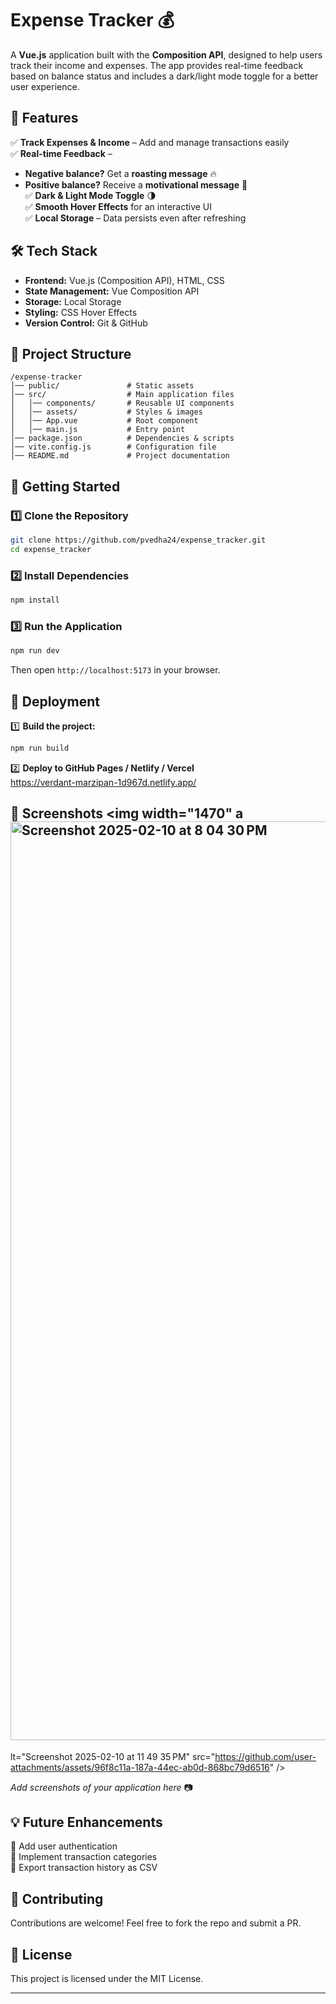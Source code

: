 
# **Expense Tracker 💰**  

A **Vue.js** application built with the **Composition API**, designed to help users track their income and expenses. The app provides real-time feedback based on balance status and includes a dark/light mode toggle for a better user experience.  

## **🚀 Features**  

✅ **Track Expenses & Income** – Add and manage transactions easily  
✅ **Real-time Feedback** –  
   - **Negative balance?** Get a **roasting message** 🔥  
   - **Positive balance?** Receive a **motivational message** 🎉  
✅ **Dark & Light Mode Toggle** 🌗  
✅ **Smooth Hover Effects** for an interactive UI  
✅ **Local Storage** – Data persists even after refreshing  

## **🛠️ Tech Stack**  

- **Frontend:** Vue.js (Composition API), HTML, CSS  
- **State Management:** Vue Composition API  
- **Storage:** Local Storage  
- **Styling:** CSS Hover Effects  
- **Version Control:** Git & GitHub  

## **📂 Project Structure**  

```
/expense-tracker
│── public/               # Static assets  
│── src/                  # Main application files  
│   │── components/       # Reusable UI components  
│   │── assets/           # Styles & images  
│   │── App.vue           # Root component  
│   │── main.js           # Entry point  
│── package.json          # Dependencies & scripts  
│── vite.config.js        # Configuration file  
│── README.md             # Project documentation  
```

## **🚀 Getting Started**  

### **1️⃣ Clone the Repository**  
```bash
git clone https://github.com/pvedha24/expense_tracker.git
cd expense_tracker
```

### **2️⃣ Install Dependencies**  
```bash
npm install
```

### **3️⃣ Run the Application**  
```bash
npm run dev
```
Then open `http://localhost:5173` in your browser.

## **🚀 Deployment**  

1️⃣ **Build the project:**  
```bash
npm run build
```  
2️⃣ **Deploy to GitHub Pages / Netlify / Vercel**  
 https://verdant-marzipan-1d967d.netlify.app/
## **📸 Screenshots**  <img width="1470" a<img width="1470" alt="Screenshot 2025-02-10 at 8 04 30 PM" src="https://github.com/user-attachments/assets/048f1ac0-8321-47ff-bceb-dc9b58a285f8" />
lt="Screenshot 2025-02-10 at 11 49 35 PM" src="https://github.com/user-attachments/assets/96f8c11a-187a-44ec-ab0d-868bc79d6516" />


_Add screenshots of your application here_ 📷  

## **💡 Future Enhancements**  

🚀 Add user authentication  
🚀 Implement transaction categories  
🚀 Export transaction history as CSV  

## **🤝 Contributing**  

Contributions are welcome! Feel free to fork the repo and submit a PR.  

## **📜 License**  

This project is licensed under the MIT License.  

---


